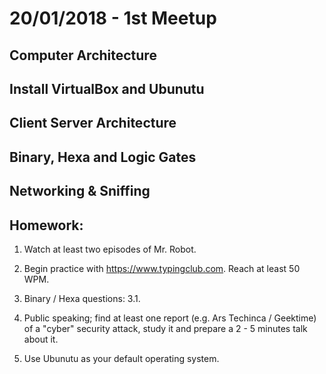 # 20/01/2018 - 1st Meetup

## Computer Architecture

## Install VirtualBox and Ubunutu

## Client Server Architecture

## Binary, Hexa and Logic Gates

## Networking & Sniffing

##  Homework:

1. Watch at least two episodes of Mr. Robot.

2. Begin practice with https://www.typingclub.com. Reach at least 50 WPM.

3. Binary / Hexa questions:
  3.1.

4. Public speaking; find at least one report (e.g. Ars Techinca / Geektime) of a
"cyber" security attack, study it and prepare a 2 - 5 minutes talk about it.

5. Use Ubunutu as your default operating system.
